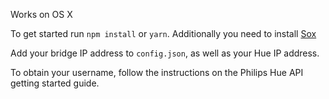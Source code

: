 Works on OS X

To get started run `npm install` or `yarn`. Additionally you need to install [Sox](http://sox.sourceforge.net/)

Add your bridge IP address to `config.json`, as well as your Hue IP address.

To obtain your username, follow the instructions on the Philips Hue API getting started guide.
